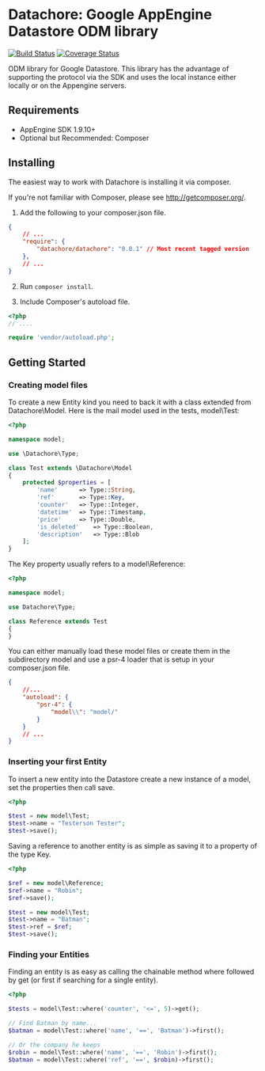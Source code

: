 Datachore: Google AppEngine Datastore ODM library
=================================================

[![Build Status](https://travis-ci.org/pwhelan/datachore.svg?branch=master)](https://travis-ci.org/pwhelan/datachore)
[![Coverage Status](https://coveralls.io/repos/pwhelan/datachore/badge.png?branch=master)](https://coveralls.io/r/pwhelan/datachore?branch=master)

ODM library for Google Datastore. This library has the advantage of supporting
the protocol via the SDK and uses the local instance either locally or on the
Appengine servers.

Requirements
------------

  * AppEngine SDK 1.9.10+
  * Optional but Recommended: Composer

Installing
----------

The easiest way to work with Datachore is installing it via composer.

If you're not familiar with Composer, please see <http://getcomposer.org/>.

1. Add the following to your composer.json file.

```json
{
    // ...
    "require": {
        "datachore/datachore": "0.0.1" // Most recent tagged version
    },
    // ...
}
```

2. Run `composer install`.

3. Include Composer's autoload file.

```php
<?php
// ....

require 'vendor/autoload.php';
```

Getting Started
---------------

### Creating model files

To create a new Entity kind you need to back it with a class extended from
Datachore\Model. Here is the mail model used in the tests, model\Test:

```php
<?php

namespace model;

use \Datachore\Type;

class Test extends \Datachore\Model
{
	protected $properties = [
		'name'		=> Type::String,
		'ref'		=> Type::Key,
		'counter'	=> Type::Integer,
		'datetime'	=> Type::Timestamp,
		'price'		=> Type::Double,
		'is_deleted'	=> Type::Boolean,
		'description'	=> Type::Blob
	];
}
```

The Key property usually refers to a model\Reference:

```php
<?php

namespace model;

use Datachore\Type;

class Reference extends Test
{
}
```

You can either manually load these model files or create them in the subdirectory
model and use a psr-4 loader that is setup in your composer.json file.

```json
{
	//...
	"autoload": {
		"psr-4": {
			"model\\": "model/"
		}
	}
	// ...
}
```

### Inserting your first Entity

To insert a new entity into the Datastore create a new instance of a model, set
the properties then call save.

```php
<?php

$test = new model\Test;
$test->name = "Testerson Tester";
$test->save();
```

Saving a reference to another entity is as simple as saving it to a property of
the type Key.

```php
<?php

$ref = new model\Reference;
$ref->name = "Robin";
$ref->save();

$test = new model\Test;
$test->name = "Batman";
$test->ref = $ref;
$test->save();
```

### Finding your Entities

Finding an entity is as easy as calling the chainable method where followed by
get (or first if searching for a single entity).

```php
<?php

$tests = model\Test::where('counter', '<=', 5)->get();

// Find Batman by name...
$batman = model\Test::where('name', '==', 'Batman')->first();

// Or the company he keeps
$robin = model\Test::where('name', '==', 'Robin')->first();
$batman = model\Test::where('ref', '==', $robin)->first();

```
